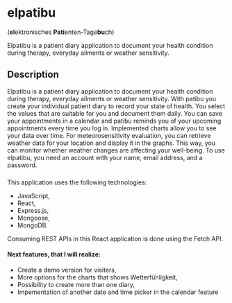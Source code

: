 # elpatibu
(**el**ektronisches **Pati**enten-Tage**bu**ch)

Elpatibu is a patient diary application to document your health condition during therapy, everyday ailments or weather sensitivity.  


## Description

Elpatibu is a patient diary application to document your health condition during therapy, everyday ailments or weather sensitivity.
With patibu you create your individual patient diary to record your state of health. You select the values that are suitable for you and document them daily. You can save your appointments in a calendar and patibu reminds you of your upcoming appointments every time you log in. Implemented charts allow you to see your data over time. For meteorosensitivity evaluation, you can retrieve weather data for your location and display it in the graphs. This way, you can monitor whether weather changes are affecting your well-being. To use elpatibu, you need an account with your name, email address, and a password.

###

This application uses the following technologies:
- JavaScript,
- React,
- Express.js,
- Mongoose,
- MongoDB.

Consuming REST APIs in this React application is done using the Fetch API.

#### Next features, that I will realize:
-	Create a demo version for visiters,
-	More options for the charts that shows Wetterfühligkeit,
-	Possibility to create more than one diary,
-	Impementation of another date and time picker in the calendar feature